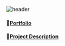 ![header](https://capsule-render.vercel.app/api?type=cylinder&text=JiYoun's__Portfolio&height=200&color=c2f4f5&fontColor=ffffff&animation=twinklin)

#### :link:[Portfolio](포트폴리오.pdf)
#### :link:[Project Description](프로젝트기술서.pdf)


